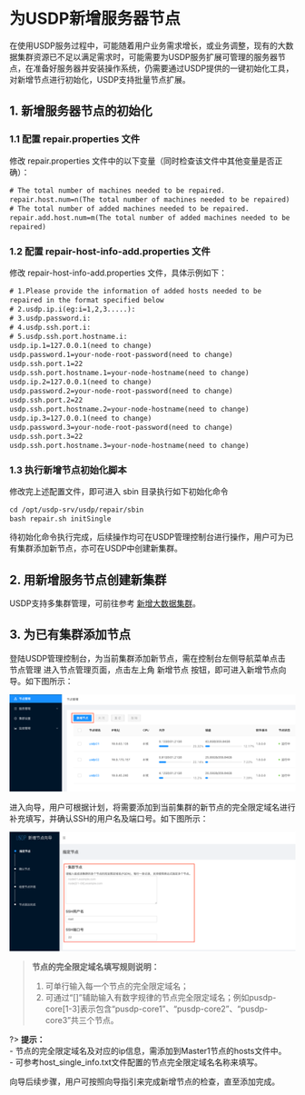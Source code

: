 # 为USDP新增服务器节点

在使用USDP服务过程中，可能随着用户业务需求增长，或业务调整，现有的大数据集群资源已不足以满足需求时，可能需要为USDP服务扩展可管理的服务器节点，在准备好服务器并安装操作系统，仍需要通过USDP提供的一键初始化工具，对新增节点进行初始化，USDP支持批量节点扩展。



## 1. 新增服务器节点的初始化

### 1.1 配置 repair.properties 文件

修改 repair.properties 文件中的以下变量（同时检查该文件中其他变量是否正确）：

```shell
# The total number of machines needed to be repaired.
repair.host.num=n(The total number of machines needed to be repaired)
# The total number of added machines needed to be repaired.
repair.add.host.num=m(The total number of added machines needed to be repaired)
```

### 1.2 配置 repair-host-info-add.properties 文件

修改 repair-host-info-add.properties 文件，具体示例如下：

~~~shell
# 1.Please provide the information of added hosts needed to be repaired in the format specified below
# 2.usdp.ip.i(eg:i=1,2,3.....):
# 3.usdp.password.i:
# 4.usdp.ssh.port.i:
# 5.usdp.ssh.port.hostname.i:
usdp.ip.1=127.0.0.1(need to change)
usdp.password.1=your-node-root-password(need to change)
usdp.ssh.port.1=22
usdp.ssh.port.hostname.1=your-node-hostname(need to change)
usdp.ip.2=127.0.0.1(need to change)
usdp.password.2=your-node-root-password(need to change)
usdp.ssh.port.2=22
usdp.ssh.port.hostname.2=your-node-hostname(need to change)
usdp.ip.3=127.0.0.1(need to change)
usdp.password.3=your-node-root-password(need to change)
usdp.ssh.port.3=22
usdp.ssh.port.hostname.3=your-node-hostname(need to change)
~~~

### 1.3 执行新增节点初始化脚本

修改完上述配置文件，即可进入 sbin 目录执行如下初始化命令

```shell
cd /opt/usdp-srv/usdp/repair/sbin
bash repair.sh initSingle
```

待初始化命令执行完成，后续操作均可在USDP管理控制台进行操作，用户可为已有集群添加新节点，亦可在USDP中创建新集群。

## 2. 用新增服务节点创建新集群

USDP支持多集群管理，可前往参考 [新增大数据集群](usdpdc/1.0.x/plan&create/first_create)。



## 3. 为已有集群添加节点

登陆USDP管理控制台，为当前集群添加新节点，需在控制台左侧导航菜单点击 <kbd>节点管理</kbd> 进入节点管理页面，点击左上角 <kbd>新增节点</kbd> 按钮，即可进入新增节点向导。如下图所示：

![img](../../images/1.0.x/guide/node/20210120pm125238.png)



进入向导，用户可根据计划，将需要添加到当前集群的新节点的完全限定域名进行补充填写，并确认SSH的用户名及端口号。如下图所示：

![img](../../images/1.0.x/guide/node/20210120pm125331.png)

> **节点的完全限定域名填写规则说明：**
>
> 1. 可单行输入每一个节点的完全限定域名；
> 2. 可通过“[]”辅助输入有数字规律的节点完全限定域名；例如pusdp-core[1-3]表示包含“pusdp-core1”、“pusdp-core2”、“pusdp-core3”共三个节点。

?> **提示：**</br>- 节点的完全限定域名及对应的ip信息，需添加到Master1节点的hosts文件中。</br>- 可参考host_single_info.txt文件配置的节点完全限定域名名称来填写。

向导后续步骤，用户可按照向导指引来完成新增节点的检查，直至添加完成。



